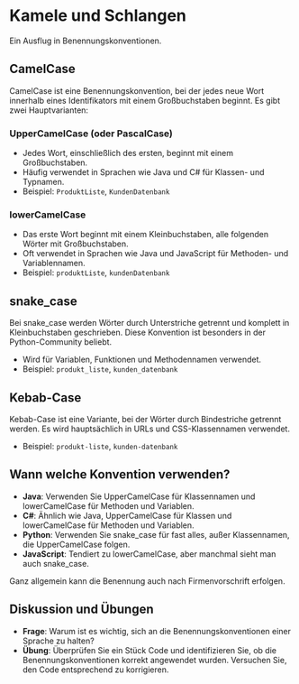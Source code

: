 # Kamele und Schlangen

Ein Ausflug in Benennungskonventionen.

## CamelCase

CamelCase ist eine Benennungskonvention, bei der jedes neue Wort innerhalb eines Identifikators mit einem Großbuchstaben beginnt. Es gibt zwei Hauptvarianten:

### UpperCamelCase (oder PascalCase)
- Jedes Wort, einschließlich des ersten, beginnt mit einem Großbuchstaben.
- Häufig verwendet in Sprachen wie Java und C# für Klassen- und Typnamen.
- Beispiel: `ProduktListe`, `KundenDatenbank`

### lowerCamelCase
- Das erste Wort beginnt mit einem Kleinbuchstaben, alle folgenden Wörter mit Großbuchstaben.
- Oft verwendet in Sprachen wie Java und JavaScript für Methoden- und Variablennamen.
- Beispiel: `produktListe`, `kundenDatenbank`

## snake_case

Bei snake_case werden Wörter durch Unterstriche getrennt und komplett in Kleinbuchstaben geschrieben. Diese Konvention ist besonders in der Python-Community beliebt.

- Wird für Variablen, Funktionen und Methodennamen verwendet.
- Beispiel: `produkt_liste`, `kunden_datenbank`

## Kebab-Case

Kebab-Case ist eine Variante, bei der Wörter durch Bindestriche getrennt werden. Es wird hauptsächlich in URLs und CSS-Klassennamen verwendet.

- Beispiel: `produkt-liste`, `kunden-datenbank`

## Wann welche Konvention verwenden?

- **Java**: Verwenden Sie UpperCamelCase für Klassennamen und lowerCamelCase für Methoden und Variablen.
- **C#**: Ähnlich wie Java, UpperCamelCase für Klassen und lowerCamelCase für Methoden und Variablen.
- **Python**: Verwenden Sie snake_case für fast alles, außer Klassennamen, die UpperCamelCase folgen.
- **JavaScript**: Tendiert zu lowerCamelCase, aber manchmal sieht man auch snake_case.

Ganz allgemein kann die Benennung auch nach Firmenvorschrift erfolgen.

## Diskussion und Übungen

- **Frage**: Warum ist es wichtig, sich an die Benennungskonventionen einer Sprache zu halten?
- **Übung**: Überprüfen Sie ein Stück Code und identifizieren Sie, ob die Benennungskonventionen korrekt angewendet wurden. Versuchen Sie, den Code entsprechend zu korrigieren.
